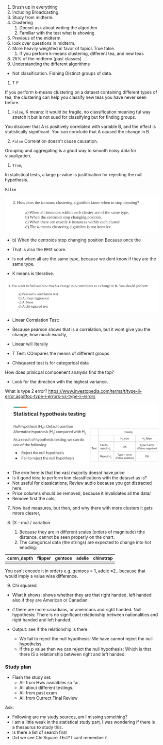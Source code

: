 1. Brush up in everything
2. Including Broadcasting.
3. Study from midterm.
4. Clustering
   1. Doesnt ask about writing the algorithm
   2. Familiar with the test what is showing.
5. Previous of the midterm.
6. look over questions in midterm. 
7. More heavily weighted in favor of topics
 True false.
   1. If you perform k-means clustering, different tea, and new teas
1. 25% of the midterm (past classes)
2. Understanding the different algorithms




  - Not classification. Fidning Distinct groups of data.


1. T F

 If you perform k-means clustering on a dataset containing different types of tea, the clustering can help you classify new teas you have never seen before.

1. `False`, K means: It would be fragile, no classification meaning ful way stretch it but is not sued for classifying but for finding groups.

You discover that A is positively correlated with variable B, and the effect is statistically significant. You can conclude that A caused the change in B.

2. `False` Correlation doesn't cause causation.
  
Grouping and aggregating is a good way to smooth noisy data for visualization.
1. `True`,


 In statistical tests, a large p-value is justification for rejecting the null hypothesis.

`False`


![](./../../img/2024-05-15-11-22-34.png)

- b) When the centroids stop changing position
Because once the 

- That is also the `RMSE` score.
- Is not when all are the same type, because we dont know if they are the same type. 
- K means is titerative.

![](./../../img/2024-05-15-11-24-13.png)

- Linear Correlation Test:

- Because pearson shows that is a correlation, but it wont give you the change, how much exactly, 
- Linear will literally
- T Test: COmpares the means of different groups
- Chisquared test is for categorical data



How does prinicpal compoenent analysis find the top?

- Look for the direction with the highest variance.


What is type 2 error?
https://www.investopedia.com/terms/t/type-ii-error.asp#toc-type-i-errors-vs-type-ii-errors


![](./../../img/2024-05-15-11-33-46.png)

- The eror here is that the vast majority doesnt have price
- Is it good idea to perform knn classifications with the dataset as is?
- Not useful for classications, Review audio because you got distracted here.
- Price columns should be removed, because it invalidates all the data/
- Remove first the cols, 


7. Now bad measures, but then, and why there with more clusters it gets mrore clearer, 



8. (X - mu) / variation
   1. Because they are in different scales (orders of magnitude) tthe distance, cannot be seen properly on the chart.
   2. The categorical data (the strings) are expected to change into hot enoding: 

| cumn_depth | flipper | gentoos | adelie | chinstrap |
| ---------- | ------- | ------- | ------ | --------- |
|            |         |         |        |           |


You can't encode it in orders e.g. gentoos = 1, adele =2.. because that would imply a value wise difference.

9. Chi squared:


- What it shows: shows whether they are that right handed, left handed also if they are American or Canadian.

- if there are more canadians, or americans and right handed. 
Null hypothesis: There is no significant relationship between nationalities and right handed and left handed. 
- Output: see if the relationship is there.
  - We fail to reject the null hypothesis: We have cannot reject the null hypotheiss.
  - If the p value then we can reject the null hypothesis: Which is that there IS a relationship between right and left handed.






### Study plan

- Flash the study set.
  - All from Hws avaialbles so far. 
  - All about different testings.
  - All from past exam
  - All from Currect Final Review


Ask:

- Following are my study sources, am I missing something?
- I am a little weak in the statistical study part, I was wondering if there is a thesaurus to study this.
- Is there a list of search first 
- Did we see Chi Square TEst? I cant remember it






